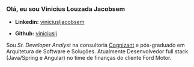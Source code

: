 ### Olá, eu sou Vinicius Louzada Jacobsem

- **Linkedin:** [viniciusljacobsem](https://www.linkedin.com/in/viniciusljacobsem/)

- **Github:** [viniciuslj](https://github.dev/viniciuslj)

Sou *Sr. Developer Analyst* na consultoria [Cognizant](https://www.cognizant.com) e pós-graduado em Arquitetura de Software e Soluções. Atualmente Desenvolvedor full stack (Java/Spring e Angular) no time de finanças do cliente Ford Motor.
